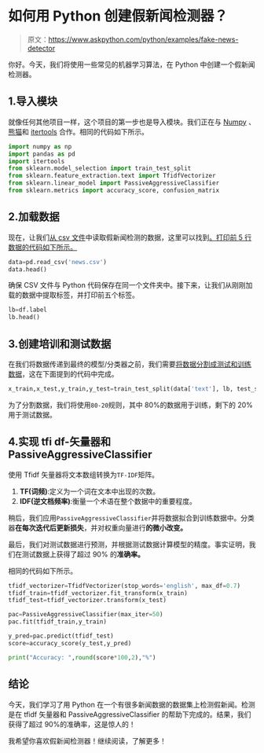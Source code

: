 # 如何用 Python 创建假新闻检测器？

> 原文：<https://www.askpython.com/python/examples/fake-news-detector>

你好。今天，我们将使用一些常见的机器学习算法，在 Python 中创建一个假新闻检测器。

## 1.导入模块

就像任何其他项目一样，这个项目的第一步也是导入模块。我们正在与 [Numpy](https://www.askpython.com/python-modules/numpy/python-numpy-module) 、[熊猫](https://www.askpython.com/python-modules/pandas/python-pandas-module-tutorial)和 [itertools](https://www.askpython.com/python-modules/python-itertools-module) 合作。相同的代码如下所示。

```py
import numpy as np
import pandas as pd
import itertools
from sklearn.model_selection import train_test_split
from sklearn.feature_extraction.text import TfidfVectorizer
from sklearn.linear_model import PassiveAggressiveClassifier
from sklearn.metrics import accuracy_score, confusion_matrix

```

## 2.加载数据

现在，让我们[从 csv 文件](https://www.askpython.com/python-modules/python-csv-module)中读取假新闻检测的数据，这里可以找到[。打印前 5 行数据的代码如下所示。](https://drive.google.com/file/d/1er9NJTLUA3qnRuyhfzuN0XUsoIC4a-_q/view)

```py
data=pd.read_csv('news.csv')
data.head()

```

确保 CSV 文件与 Python 代码保存在同一个文件夹中。接下来，让我们从刚刚加载的数据中提取标签，并打印前五个标签。

```py
lb=df.label
lb.head()

```

## 3.创建培训和测试数据

在我们将数据传递到最终的模型/分类器之前，我们需要[将数据分割成测试和训练数据](https://www.askpython.com/python/examples/split-data-training-and-testing-set)，这在下面提到的代码中完成。

```py
x_train,x_test,y_train,y_test=train_test_split(data['text'], lb, test_size=0.2, random_state=7)

```

为了分割数据，我们将使用`80-20`规则，其中 80%的数据用于训练，剩下的 20%用于测试数据。

## 4.实现 tfi df-矢量器和 PassiveAggressiveClassifier

使用 Tfidf 矢量器将文本数组转换为`TF-IDF`矩阵。

1.  **TF(词频)**:定义为一个词在文本中出现的次数。
2.  **IDF(逆文档频率)**:衡量一个术语在整个数据中的重要程度。

稍后，我们应用`PassiveAggressiveClassifier`并将数据拟合到训练数据中。分类器**在每次迭代后更新损失**，并对权重向量进行**的微小改变。**

最后，我们对测试数据进行预测，并根据测试数据计算模型的精度。事实证明，我们在测试数据上获得了超过 90% 的**准确率。**

相同的代码如下所示。

```py
tfidf_vectorizer=TfidfVectorizer(stop_words='english', max_df=0.7)
tfidf_train=tfidf_vectorizer.fit_transform(x_train) 
tfidf_test=tfidf_vectorizer.transform(x_test)

pac=PassiveAggressiveClassifier(max_iter=50)
pac.fit(tfidf_train,y_train)

y_pred=pac.predict(tfidf_test)
score=accuracy_score(y_test,y_pred)

print("Accuracy: ",round(score*100,2),"%")

```

## 结论

今天，我们学习了用 Python 在一个有很多新闻数据的数据集上检测假新闻。检测是在 tfidf 矢量器和 PassiveAggressiveClassifier 的帮助下完成的。结果，我们获得了超过 90%的准确率，这是惊人的！

我希望你喜欢假新闻检测器！继续阅读，了解更多！